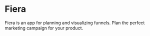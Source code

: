 # Fiera
Fiera is an app for planning and visualizing funnels. Plan the perfect marketing campaign for your product.